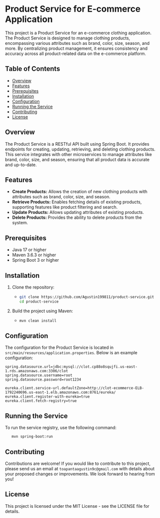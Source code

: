 # Product Service for E-commerce Application

This project is a Product Service for an e-commerce clothing application. The Product Service is designed to manage clothing products, encompassing various attributes such as brand, color, size, season, and more. By centralizing product management, it ensures consistency and accuracy across all product-related data on the e-commerce platform.

## Table of Contents

- [Overview](#overview)
- [Features](#features)
- [Prerequisites](#prerequisites)
- [Installation](#installation)
- [Configuration](#configuration)
- [Running the Service](#running-the-service)
- [Contributing](#contributing)
- [License](#license)

## Overview

The Product Service is a RESTful API built using Spring Boot. It provides endpoints for creating, updating, retrieving, and deleting clothing products. This service integrates with other microservices to manage attributes like brand, color, size, and season, ensuring that all product data is accurate and up-to-date.

## Features

- **Create Products:** Allows the creation of new clothing products with attributes such as brand, color, size, and season.
- **Retrieve Products:** Enables fetching details of existing products, supporting features like product filtering and search.
- **Update Products:** Allows updating attributes of existing products.
- **Delete Products:** Provides the ability to delete products from the system.

## Prerequisites

- Java 17 or higher
- Maven 3.6.3 or higher
- Spring Boot 3 or higher

## Installation

1. Clone the repository:

    - ```sh
      git clone https://github.com/Agustin199811/product-service.git
      cd product-service
      ```

2. Build the project using Maven:

    - ```sh
      mvn clean install
      ```

## Configuration

The configuration for the Product Service is located in `src/main/resources/application.properties`. Below is an example configuration:

```properties
spring.datasource.url=jdbc:mysql://clot.cp88o8squjfi.us-east-1.rds.amazonaws.com:3306/clot
spring.datasource.username=root
spring.datasource.password=root1234

eureka.client.service-url.defaultZone=http://clot-ecommerce-ELB-1792240696.us-east-1.elb.amazonaws.com:8761/eureka/
eureka.client.register-with-eureka=true
eureka.client.fetch-registry=true
```

## Running the Service

To run the service registry, use the following command:

 ```sh
    mvn spring-boot:run
```

## Contributing

Contributions are welcome! If you would like to contribute to this project, please send us an email at
`toapantaagustin9c@gmail.com` with details about your proposed changes or improvements. We look forward to hearing from you!

## License

This project is licensed under the MIT License - see the LICENSE file for details.
